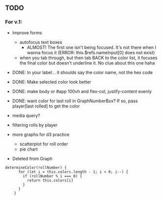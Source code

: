 ## TODO

### For v.1:
- Improve forms
  - autofocus text boxes 
    - ALMOST! The first one isn't being focused. It's not there when I wanna focus it (ERROR: this.$refs.nameInput[0] does not exist)
  - when you tab through, but then tab BACK to the color list, it focuses the final color but doesn't underline it. No clue about this one haha


- DONE: In your label... it shoulds say the color name, not the hex code
- DONE: Make selected color look better
- DONE: make body or #app 100vh and flex-col, justify-content evenly
- DONE: want color for last roll in GraphNumberBox? If so, pass player[last rolled] to get the color
- media query? 
- filtering rolls by player
- more graphs for d3 practice
  - scatterplot for roll order
  - pie chart



- Deleted from Graph
```
determineColor(rollNumber) {
      for (let i = this.colors.length - 1; i < 0; i--) {
        if (rollNumber % i === 0) {
          return this.colors[i]
        }
      }
    }
```

